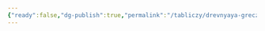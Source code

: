 ```yaml
---
{"ready":false,"dg-publish":true,"permalink":"/tabliczy/drevnyaya-grecziya/rospis-kilika/","dgPassFrontmatter":true}
---
```



